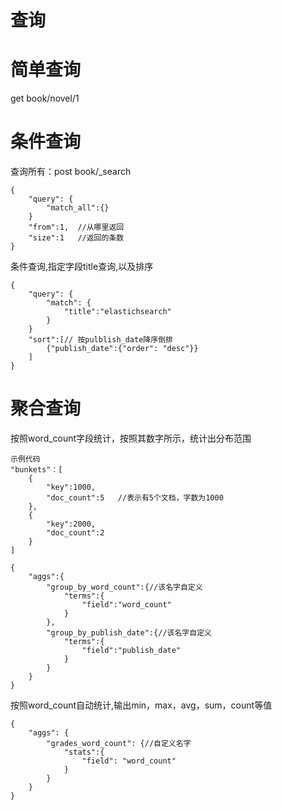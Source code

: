# 查询

# 简单查询

get  book/novel/1

# 条件查询

查询所有：post book/_search

```
{
	"query": {
		"match_all":{}
	}
	"from":1,  //从哪里返回
	"size":1   //返回的条数
}
```

条件查询,指定字段title查询,以及排序

```
{
	"query": {
		"match": {
			"title":"elastichsearch"
		}
	}
	"sort":[// 按pulblish_date降序倒排
		{"publish_date":{"order": "desc"}}
	]
}
```

 # 聚合查询

按照word_count字段统计，按照其数字所示，统计出分布范围

```
示例代码
"bunkets"：[
	{
		"key":1000,
		"doc_count":5   //表示有5个文档，字数为1000
	},
	{
		"key":2000,
		"doc_count":2
	}
]
```

```
{
	"aggs":{
		"group_by_word_count":{//该名字自定义
			"terms":{
				"field":"word_count"
			}
		},
		"group_by_publish_date":{//该名字自定义
			"terms":{
				"field":"publish_date"
			}
		}
	}
}
```

按照word_count自动统计,输出min，max，avg，sum，count等值

```
{
	"aggs": {
		"grades_word_count": {//自定义名字
			"stats":{
				"field": "word_count"
			}
		}
	}
}
```

